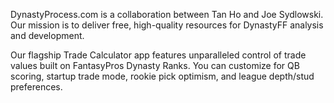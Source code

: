DynastyProcess.com is a collaboration between Tan Ho and Joe Sydlowski. Our mission is to deliver free, high-quality resources for DynastyFF analysis and development.

Our flagship Trade Calculator app features unparalleled control of trade values built on FantasyPros Dynasty Ranks. You can customize for QB scoring, startup trade mode, rookie pick optimism, and league depth/stud preferences.

